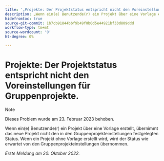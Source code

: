 ```yaml
---
title: '„Projekte: Der Projektstatus entspricht nicht den Voreinstellungen für Gruppenprojekte.“'
description: „Wenn ein(e) Benutzende(r) ein Projekt über eine Vorlage erstellt, übernimmt das neue Projekt nicht den in den Gruppenprojekteinstellungen festgelegten Status. Wenn ein Projekt ohne Vorlage erstellt wird, wird der Status wie erwartet von den Gruppenprojekteinstellungen übernommen.“
hidefromtoc: true
source-git-commit: 1b7cb91844bbf9b49f0b0d5e44921bf33d809ddd
workflow-type: tm+mt
source-wordcount: '0'
ht-degree: 0%

---
```



# Projekte: Der Projektstatus entspricht nicht den Voreinstellungen für Gruppenprojekte.

>[!NOTE]
>
>Dieses Problem wurde am 23. Februar 2023 behoben.

Wenn ein(e) Benutzende(r) ein Projekt über eine Vorlage erstellt, übernimmt das neue Projekt nicht den in den Gruppenprojekteinstellungen festgelegten Status. Wenn ein Projekt ohne Vorlage erstellt wird, wird der Status wie erwartet von den Gruppenprojekteinstellungen übernommen.

_Erste Meldung am 20. Oktober 2022._

